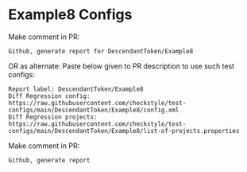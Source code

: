 # Example8 Configs
Make comment in PR:
```
Github, generate report for DescendantToken/Example8
```
OR as alternate:
Paste below given to PR description to use such test configs:
```
Report label: DescendantToken/Example8
Diff Regression config: https://raw.githubusercontent.com/checkstyle/test-configs/main/DescendantToken/Example8/config.xml
Diff Regression projects: https://raw.githubusercontent.com/checkstyle/test-configs/main/DescendantToken/Example8/list-of-projects.properties
```
Make comment in PR:
```
Github, generate report
```

